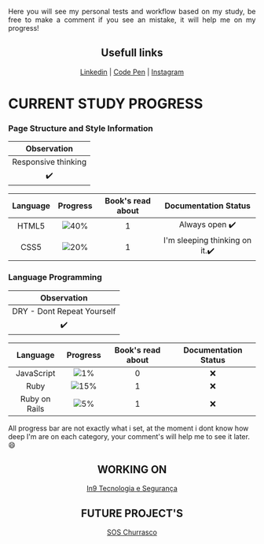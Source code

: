 <div align="center">
  <div align="justify">
    <p>
      Here you will see my personal tests and workflow based on my study, be free to make a comment if you see an mistake, it will help me on my progress!
    </p>
  </div>
  <p>
    <h2>Usefull links</h2>
    <a href="https://www.linkedin.com/in/renangerolano/">Linkedin</a> | <a href="https://codepen.io/RenanGerolano">Code Pen</a> | <a href="https://www.instagram.com/renangerolano">Instagram</a>
  </p>
</div>

# CURRENT STUDY PROGRESS

### Page Structure and Style Information

|Observation        |
|:-:                |
|Responsive thinking|
|         ✔️         |

|Language|Progress                           |Book's read about |Documentation Status         |
|:-:     |:-:                                |:-:               |:-:                          |
|HTML5   |![40%](https://progress-bar.dev/40)|1                 |Always open ✔️                |      
|CSS5    |![20%](https://progress-bar.dev/20)|1                 |I'm sleeping thinking on it.✔️|

### Language Programming

|Observation                |
|:-------------------------:|
|DRY - Dont Repeat Yourself |
|             ✔️             |

|Language     |Progress                           |Book's read about|Documentation Status|
|:-:          |:-:                                |:-:              |:-:                 |
|JavaScript   |![1%](https://progress-bar.dev/1)  |0                |:x:                 |
|Ruby         |![15%](https://progress-bar.dev/15)|1                |:x:                 |
|Ruby on Rails|![5%](https://progress-bar.dev/5)  |1                |:x:                 |


All progress bar are not exactly what i set, at the moment i dont know how deep I'm are on each category, your comment's will help me to see it later. :smile: 

<div align="center">
  <h2> WORKING ON </h2>
  <a href="https://github.com/RenanGerolano/in9tecnologia">
    In9 Tecnologia e Segurança
  </a>
</div>

<div align="center">
  <h2> FUTURE PROJECT'S </h2>
  <a href="https://github.com/RenanGerolano/soschurrasco">
    SOS Churrasco
  </a>
</div>
  
